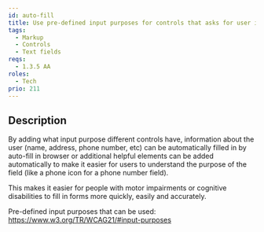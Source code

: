 ```yaml
---
id: auto-fill
title: Use pre-defined input purposes for controls that asks for user information
tags:
  - Markup
  - Controls
  - Text fields
reqs:
  - 1.3.5 AA
roles:
  - Tech
prio: 211
---
```


## Description

By adding what input purpose different controls have, information about the user (name, address, phone number, etc) can be automatically filled in by auto-fill in browser or additional helpful elements can be added automatically to make it easier for users to understand the purpose of the field (like a phone icon for a phone number field).

This makes it easier for people with motor impairments or cognitive disabilities to fill in forms more quickly, easily and accurately.

Pre-defined input purposes that can be used: https://www.w3.org/TR/WCAG21/#input-purposes
